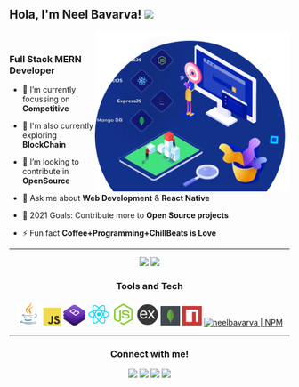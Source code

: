 <!-- <div align="center">
<img src="https://media.giphy.com/media/RThN0hOS2GO4M/giphy.gif">
</div> -->

## Hola, I'm <a>Neel Bavarva!</a> <img src="https://raw.githubusercontent.com/MartinHeinz/MartinHeinz/master/wave.gif" width="30px">

<a><img align='right' alt="neelbavarva | MERN Stack" width="350px"  src="https://github.com/neelbavarva/neelbavarva/blob/master/images/mern.png"></a>

<br>

### Full Stack MERN Developer

- 🌱 I’m currently focussing on **Competitive**

- 🧐 I'm also currently exploring **BlockChain**

- 👯 I’m looking to contribute in **OpenSource**

- 💬 Ask me about **Web Development** & **React Native**

- 🥅 2021 Goals: Contribute more to **Open Source projects**

- ⚡ Fun fact **Coffee+Programming+ChillBeats is Love**

<!-- - 📄 <a href="https://drive.google.com/file/d/1g6KHV_6QAEIDC4FxouLl95mWG3B5PUf-/view?usp=sharing">My Resume</a> -->


<hr>

<div align="center">
<a><img src="https://github-readme-stats.vercel.app/api?username=neelbavarva&show_icons=true&theme=tokyonight&hide_border=true&count_private=true" width="455" ></a>
<a><img src="https://github-readme-stats.vercel.app/api/top-langs/?username=neelbavarva&layout=compact&theme=tokyonight&hide_border=true" width="380" ></a>

</div>

<div align="center">

### Tools and Tech

<a href="https://github.com/neelbavarva/Java" ><img alt="neelbavarva | Java" width="45px"  src="https://github.com/neelbavarva/neelbavarva/blob/master/images/java.png"></a>
<a><img alt="neelbavarva | Javascript" width="32px" src="https://github.com/neelbavarva/neelbavarva/blob/master/images/javascript.png"></a>
<a><img alt="neelbavarva | Bootstrap" width="40px" src="https://github.com/neelbavarva/neelbavarva/blob/master/images/bootstrap.png"></a>
<a><img alt="neelbavarva | React" width="40px" src="https://github.com/neelbavarva/neelbavarva/blob/master/images/react.png"></a>
<a><img alt="neelbavarva | Node.js" width="40px" src="https://github.com/neelbavarva/neelbavarva/blob/master/images/node.png"></a>
<a><img alt="neelbavarva | Express" width="39px" src="https://github.com/neelbavarva/neelbavarva/blob/master/images/expressjs.png"></a>
<a><img alt="neelbavarva | NPM" height="35px" src="https://github.com/neelbavarva/neelbavarva/blob/master/images/mongodb.png"></a>
<a><img alt="neelbavarva | NPM" height="35px" src="https://github.com/neelbavarva/neelbavarva/blob/master/images/npm.png"></a>
<a href="https://hub.docker.com/u/neelbavarva"><img alt="neelbavarva | NPM" height="35px" src="https://developers.redhat.com/blog/wp-content/uploads/2015/01/docker-whale-home-logo.png"></a>
<!-- <a><img alt="neelbavarva | Jest" width="25px" src="https://camo.githubusercontent.com/0dec7ba517487c3f5b2e6d946ae188e1b78e4ee2/68747470733a2f2f63646e2e7261776769742e636f6d2f677261622f66726f6e742d656e642d67756964652f6d61737465722f696d616765732f6a6573742d6c6f676f2e737667"></a> -->
<!-- <a><img alt="neelbavarva | Git" width="29px" src="https://github.com/neelbavarva/neelbavarva/blob/master/images/git.png"></a> -->
<!-- <a><img alt="neelbavarva | Python" width="26px" src="https://github.com/neelbavarva/neelbavarva/blob/master/images/python.png"></a> -->
<!-- <a><img alt="neelbavarva | C++" width="24px" src="https://github.com/neelbavarva/neelbavarva/blob/master/images/cpp.png"></a> -->
<!-- <a><img alt="neelbavarva | HTML" width="25px" src="https://github.com/neelbavarva/neelbavarva/blob/master/images/html.png"></a>
<a><img alt="neelbavarva | CSS" width="25px" src="https://github.com/neelbavarva/neelbavarva/blob/master/images/css.png"></a> -->
<!-- <a><img alt="neelbavarva | Redux" width="27px" src="https://github.com/neelbavarva/neelbavarva/blob/master/images/redux.png"></a>
<a><img alt="neelbavarva | Django" width="28px" src="https://github.com/neelbavarva/neelbavarva/blob/master/images/django.png"></a>
<a><img alt="neelbavarva | Django" width="28px" src="https://github.com/neelbavarva/neelbavarva/blob/master/images/django.png"></a> -->

</div>
<hr>
<div align="center">
  
<h3>Connect with me!</h3>

[<img src="https://img.shields.io/badge/linkedin-%230077B5.svg?&style=for-the-badge&logo=linkedin&logoColor=white" />](https://www.linkedin.com/in/neel-bavarva-61662a1a3) [<img src="https://img.shields.io/badge/-Quora-red?&style=for-the-badge&logo=quora&logoColor=white" />](https://www.quora.com/profile/Neel-Bavarva) [<img src = "https://img.shields.io/badge/twitter-%2320A1F1.svg?&style=for-the-badge&logo=twitter&logoColor=white">](https://twitter.com/BavarvaNeel) [<img src = "https://img.shields.io/badge/-Facebook-informational?&style=for-the-badge&logo=facebook&logoColor=white">](https://www.facebook.com/neel.bavarva)

</div>

<!-- Variables , in case useful -->

<!-- [quora]: https://www.quora.com/profile/Neel-Bavarva
[facebook]: https://www.facebook.com/neel.bavarva
[twitter]: https://twitter.com/BavarvaNeel
[linkedin]: https://www.linkedin.com/in/neel-bavarva-61662a1a3 -->

<!-- Useful Links -->

<!-- https://media.giphy.com/media/2Ygy0khwewLgMSYM0t/giphy.gif -->
<!-- https://miro.medium.com/max/875/1*X_FFeLvsgZ0Q-weKkc_byw.gif -->
